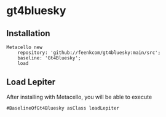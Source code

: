 # gt4bluesky

## Installation```Metacello new	repository: 'github://feenkcom/gt4bluesky:main/src';	baseline: 'Gt4Bluesky';	load```## Load Lepiter				After installing with Metacello, you will be able to execute```#BaselineOfGt4Bluesky asClass loadLepiter```